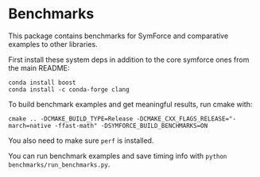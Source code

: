 # Benchmarks

This package contains benchmarks for SymForce and comparative examples to other libraries.

First install these system deps in addition to the core symforce ones from the main README:

```
conda install boost
conda install -c conda-forge clang
```

To build benchmark examples and get meaningful results, run cmake with:

```
cmake .. -DCMAKE_BUILD_TYPE=Release -DCMAKE_CXX_FLAGS_RELEASE="-march=native -ffast-math" -DSYMFORCE_BUILD_BENCHMARKS=ON
```

You also need to make sure `perf` is installed.

You can run benchmark examples and save timing info with `python benchmarks/run_benchmarks.py`.
